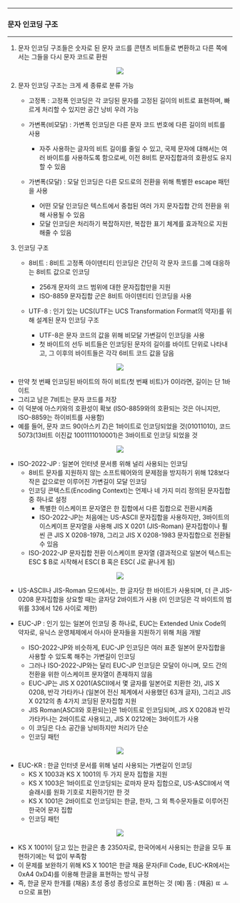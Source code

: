 -----
### 문자 인코딩 구조
-----
1. 문자 인코딩 구조들은 숫자로 된 문자 코드를 콘텐츠 비트들로 변환하고 다른 쪽에서는 그들을 다시 문자 코드로 환원
<div align="center">
<img src="https://github.com/user-attachments/assets/652b0ef8-35b1-44c0-8821-fa925d60dce7">
</div>

2. 문자 인코딩 구조는 크게 세 종류로 분류 가능
   - 고정폭 : 고정폭 인코딩은 각 코딩된 문자를 고정된 길이의 비트로 표현하며, 빠르게 처리할 수 있지만 공간 낭비 우려 가능
   - 가변폭(비모달) : 가변폭 인코딩은 다른 문자 코드 번호에 다른 길이의 비트를 사용
     + 자주 사용하는 글자의 비트 길이를 줄일 수 있고, 국제 문자에 대해서는 여러 바이트를 사용하도록 함으로써, 이전 8비트 문자집합과의 호환성도 유지할 수 있음

   - 가변폭(모달) : 모달 인코딩은 다른 모드로의 전환을 위해 특별한 escape 패턴을 사용
     + 어떤 모달 인코딩은 텍스트에서 중첩된 여러 가지 문자집합 간의 전환을 위해 사용될 수 있음
     + 모달 인코딩은 처리하기 복잡하지만, 복잡한 표기 체계를 효과적으로 지원해줄 수 있음

3. 인코딩 구조
   - 8비트 : 8비트 고정폭 아이덴티티 인코딩은 간단히 각 문자 코드를 그에 대응하는 8비트 값으로 인코딩
     + 256개 문자의 코드 범위에 대한 문자집합만을 지원
     + ISO-8859 문자집합 군은 8비트 아이덴티티 인코딩을 사용
    
   - UTF-8 : 인기 있는 UCS(UTF는 UCS Transformation Format의 약자)를 위해 설계된 문자 인코딩 구조
     + UTF-8은 문자 코드의 값을 위해 비모달 가변길이 인코딩을 사용
     + 첫 바이트의 선두 비트들은 인코딩된 문자의 길이를 바이트 단위로 나타내고, 그 이후의 바이트들은 각각 6비트 코드 값을 담음
<div align="center">
<img src="https://github.com/user-attachments/assets/583f320b-84f5-4c4a-a06e-76988aaaf414">
</div>

   - 만약 첫 번째 인코딩된 바이트의 하이 비트(첫 번째 비트)가 0이라면, 길이는 단 1바이트
   - 그리고 남은 7비트는 문자 코드를 저장
   - 이 덕분에 아스키와의 호환성이 확보 (ISO-8859와의 호환되는 것은 아니지만, ISO-8859는 하이비트를 사용함)
   - 예를 들어, 문자 코드 90(아스키 Z)은 1바이트로 인코딩되었을 것(01011010), 코드 5073(13비트 이진값 1001111010001)은 3바이트로 인코딩 되었을 것
<div align="center">
<img src="https://github.com/user-attachments/assets/b0f74c73-54f5-498d-b735-02b66841c04e">
</div>

   - ISO-2022-JP : 일본어 인터넷 문서릉 위해 널리 사용되는 인코딩
     + 8비트 문자를 지원하지 않는 소프트웨어와의 문제점을 방지하기 위해 128보다 작은 값으로만 이루어진 가변길이 모달 인코딩
     + 인코딩 콘텍스트(Encoding Context)는 언제나 네 가지 미리 정의된 문자집합 중 하나로 설정
       * 특별한 이스케이프 문자열은 한 집합에서 다른 집합으로 전환시켜줌
       * ISO-2022-JP는 처음에는 US-ASCII 문자집합을 사용하지만, 3바이트의 이스케이프 문자열을 사용해 JIS X 0201 (JIS-Roman) 문자집합이나 훨씬 큰 JIS X 0208-1978, 그리고 JIS X 0208-1983 문자집합으로 전환될 수 있음
     + ISO-2022-JP 문자집합 전환 이스케이프 문자열 (결과적으로 일본어 텍스트는 ESC $ B로 시작해서 ESC( B 혹은 ESC( J로 끝나게 됨)
<div align="center">
<img src="https://github.com/user-attachments/assets/ccf40e1c-5107-4930-ab3e-e0a75c40efad">
</div>

   - US-ASCII나 JIS-Roman 모드에서는, 한 글자당 한 바이트가 사용되며, 더 큰 JIS-0208 문자집합을 상요할 때는 글자당 2바이트가 사용 (이 인코딩은 각 바이트의 범위를 33에서 126 사이로 제한)

   - EUC-JP : 인기 있는 일본어 인코딩 중 하나로, EUC는 Extended Unix Code의 약자로, 유닉스 운영체제에서 아시아 문자들을 지원하기 위해 처음 개발
     + ISO-2022-JP와 비슷하게, EUC-JP 인코딩은 여러 표준 일본어 문자집합을 사용할 수 있도록 해주는 가변길이 인코딩
     + 그러나 ISO-2022-JP와는 달리 EUC-JP 인코딩은 모달이 아니며, 모드 간의 전환을 위한 이스케이프 문자열이 존재하지 않음
     + EUC-JP는 JIS X 0201(ASCII에서 몇 글자를 일본어로 치환한 것), JIS X 0208, 반각 가타카나 (일본어 전신 체계에서 사용했던 63개 글자), 그리고 JIS X 0212의 총 4가지 코딩된 문자집합 지원
     + JIS Roman(ASCII와 호환되는)은 1바이트로 인코딩되며, JIS X 0208과 반각 가타카나는 2바이트로 사용되고, JIS X 0212에는 3바이트가 사용
     + 이 코딩은 다소 공간을 낭비하지만 처리가 단순
     + 인코딩 패턴
<div align="center">
<img src="https://github.com/user-attachments/assets/133c8ac3-b976-4032-9452-5931a277f8d1">
</div>

   - EUC-KR : 한글 인터넷 문서를 위해 널리 사용되는 가변길이 인코딩
     + KS X 1003과 KS X 1001의 두 가지 문자 집합을 지원
     + KS X 1003은 1바이트로 인코딩되는 로마자 문자 집합으로, US-ASCII에서 역슬래시를 원화 기호로 치환하기만 한 것
     + KS X 1001은 2바이트로 인코딩되는 한글, 한자, 그 외 특수문자들로 이루어진 한국어 문자 집합
     + 인코딩 패턴
<div align="center">
<img src="https://github.com/user-attachments/assets/c0837dc3-5250-4324-b755-06cde8709c02">
</div>

   - KS X 1001이 담고 있는 한글은 총 2350자로, 한국어에서 사용되는 한글을 모두 표현하기에는 턱 없이 부족함
   - 이 문제를 보완하기 위해 KS X 1001은 한글 채움 문자(Fill Code, EUC-KR에서는 0xA4 0xD4)를 이용해 한글을 표현하는 방식 규정
   - 즉, 한글 문자 한개를 (채움) 초성 중성 종성으로 표현하는 것 (예) 똠 : (채움) ㄸ ㅗ ㅁ으로 표현)

